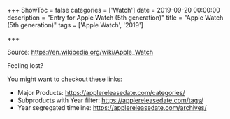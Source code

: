 +++
ShowToc = false
categories = ['Watch']
date = 2019-09-20 00:00:00
description = "Entry for Apple Watch (5th generation)"
title = "Apple Watch (5th generation)"
tags = ['Apple Watch', '2019']

+++

Source: https://en.wikipedia.org/wiki/Apple_Watch

Feeling lost?

You might want to checkout these links:
- Major Products: https://applereleasedate.com/categories/
- Subproducts with Year filter: https://applereleasedate.com/tags/
- Year segregated timeline: https://applereleasedate.com/archives/

